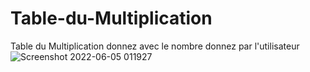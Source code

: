 # Table-du-Multiplication
Table du Multiplication donnez avec le nombre donnez par l'utilisateur
![Screenshot 2022-06-05 011927](https://user-images.githubusercontent.com/96800858/172029911-f0f86a45-1152-43ec-a3c6-31032812cd34.png)

